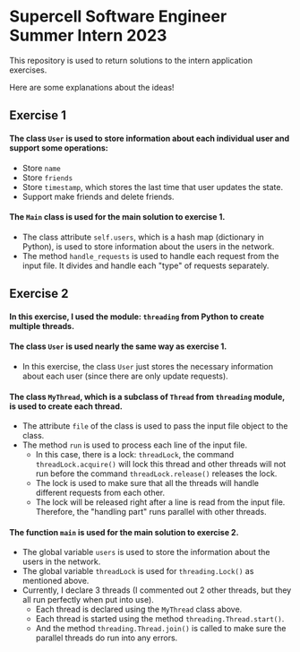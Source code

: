# Supercell Software Engineer Summer Intern 2023

This repository is used to return solutions to the intern application exercises. 

Here are some explanations about the ideas!

## Exercise 1
#### The class ``User`` is used to store information about each individual user and support some operations:
- Store ``name``
- Store ``friends``
- Store ``timestamp``, which stores the last time that user updates the state.
- Support make friends and delete friends.

#### The ``Main`` class is used for the main solution to exercise 1. 
- The class attribute ``self.users``, which is a hash map (dictionary in Python), is used to store information about the users in the network. 
- The method ``handle_requests`` is used to handle each request from the input file. It divides and handle each "type" of requests separately. 

## Exercise 2
#### In this exercise, I used the module: ``threading`` from Python to create multiple threads. 
#### The class ``User`` is used nearly the same way as exercise 1. 
- In this exercise, the class ``User`` just stores the necessary information about each user (since there are only update requests).
#### The class ``MyThread``, which is a subclass of ``Thread`` from ``threading`` module, is used to create each thread.
- The attribute ``file`` of the class is used to pass the input file object to the class.
- The method ``run`` is used to process each line of the input file. 
  - In this case, there is a lock: ``threadLock``, the command ``threadLock.acquire()`` will lock this thread 
  and other threads will not run before the command ``threadLock.release()`` releases the lock. 
  - The lock is used to make sure that all the threads will handle different requests from each other. 
  - The lock will be released right after a line is read from the input file. Therefore, the "handling part" runs parallel with other threads. 

#### The function ``main`` is used for the main solution to exercise 2.
- The global variable ``users`` is used to store the information about the users in the network.
- The global variable ``threadLock`` is used for ``threading.Lock()`` as mentioned above.
- Currently, I declare 3 threads (I commented out 2 other threads, but they all run perfectly when put into use).
  - Each thread is declared using the ``MyThread`` class above.
  - Each thread is started using the method ``threading.Thread.start()``.
  - And the method ``threading.Thread.join()`` is called to make sure the parallel threads do run into any errors. 
